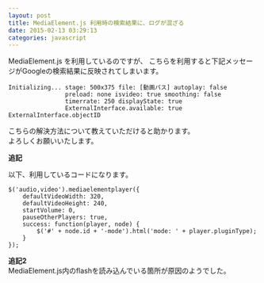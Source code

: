 ```yaml
---
layout: post
title: MediaElement.js 利用時の検索結果に、ログが混ざる
date: 2015-02-13 03:29:13
categories: javascript
---
```

<!-- {% raw %} -->
<p>MediaElement.js を利用しているのですが、 こちらを利用すると下記メッセージがGoogleの検索結果に反映されてしまいます。</p>

<pre class="lang-none prettyprint-override"><code>Initializing... stage: 500x375 file: [動画パス] autoplay: false 
                preload: none isvideo: true smoothing: false 
                timerrate: 250 displayState: true 
                ExternalInterface.available: true ExternalInterface.objectID
</code></pre>

<p>こちらの解決方法について教えていただけると助かります。<br>
よろしくお願いいたします。</p>

<p><strong>追記</strong></p>

<p>以下、利用しているコードになります。</p>

<pre class="lang-js prettyprint-override"><code>$('audio,video').mediaelementplayer({
    defaultVideoWidth: 320,
    defaultVideoHeight: 240,
    startVolume: 0,
    pauseOtherPlayers: true,
    success: function(player, node) {
        $('#' + node.id + '-mode').html('mode: ' + player.pluginType);
    }
});
</code></pre>

<p><strong>追記2</strong><br>
MediaElement.js内のflashを読み込んでいる箇所が原因のようでした。</p>
<!-- {% endraw %} -->
